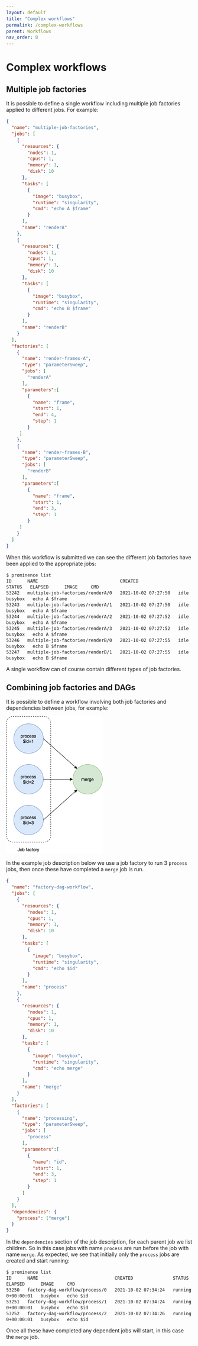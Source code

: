 ```yaml
---
layout: default
title: "Complex workflows"
permalink: /complex-workflows
parent: Workflows
nav_order: 8
---
```

# Complex workflows
## Multiple job factories
It is possible to define a single workflow including multiple job factories applied to different jobs. For example:
```json
{
  "name": "multiple-job-factories",
  "jobs": [
    {
      "resources": {
        "nodes": 1,
        "cpus": 1,
        "memory": 1,
        "disk": 10
      },
      "tasks": [
        {
          "image": "busybox",
          "runtime": "singularity",
          "cmd": "echo A $frame"
        }
      ],
      "name": "renderA"
    },
    {
      "resources": {
        "nodes": 1,
        "cpus": 1,
        "memory": 1,
        "disk": 10
      },
      "tasks": [
        {
          "image": "busybox",
          "runtime": "singularity",
          "cmd": "echo B $frame"
        }
      ],
      "name": "renderB"
    }
  ],
  "factories": [
    {
      "name": "render-frames-A",
      "type": "parameterSweep",
      "jobs": [
        "renderA"
      ],
      "parameters":[
        {
          "name": "frame",
          "start": 1,
          "end": 4,
          "step": 1
        }
     ]
    },
    {
      "name": "render-frames-B",
      "type": "parameterSweep",
      "jobs": [
        "renderB"
      ],
      "parameters":[
        {
          "name": "frame",
          "start": 1,
          "end": 3,
          "step": 1
        }
     ]
    }
  ]
}
```
When this workflow is submitted we can see the different job factories have been applied to the appropriate jobs:
```
$ prominence list
ID      NAME                               CREATED               STATUS   ELAPSED      IMAGE     CMD          
53242   multiple-job-factories/renderA/0   2021-10-02 07:27:50   idle                  busybox   echo A $frame
53243   multiple-job-factories/renderA/1   2021-10-02 07:27:50   idle                  busybox   echo A $frame
53244   multiple-job-factories/renderA/2   2021-10-02 07:27:52   idle                  busybox   echo A $frame
53245   multiple-job-factories/renderA/3   2021-10-02 07:27:52   idle                  busybox   echo A $frame
53246   multiple-job-factories/renderB/0   2021-10-02 07:27:55   idle                  busybox   echo B $frame
53247   multiple-job-factories/renderB/1   2021-10-02 07:27:55   idle                  busybox   echo B $frame
```

A single workflow can of course contain different types of job factories.

## Combining job factories and DAGs
It is possible to define a workflow involving both job factories and dependencies between jobs, for example:

![Job factory in a DAG](jobfactorydag.png)

In the example job description below we use a job factory to
run 3 `process` jobs, then once these have completed a `merge` job is run.
```json
{
  "name": "factory-dag-workflow",
  "jobs": [
    {
      "resources": {
        "nodes": 1,
        "cpus": 1,
        "memory": 1,
        "disk": 10
      },
      "tasks": [
        {
          "image": "busybox",
          "runtime": "singularity",
          "cmd": "echo $id"
        }
      ],
      "name": "process"
    },
    {
      "resources": {
        "nodes": 1,
        "cpus": 1,
        "memory": 1,
        "disk": 10
      },
      "tasks": [
        {
          "image": "busybox",
          "runtime": "singularity",
          "cmd": "echo merge"
        }
      ],
      "name": "merge"
    }
  ],
  "factories": [
    {
      "name": "processing",
      "type": "parameterSweep",
      "jobs": [
        "process"
      ],
      "parameters":[
        {
          "name": "id",
          "start": 1,
          "end": 3,
          "step": 1
        }
      ]
    }
  ],
  "dependencies": {
    "process": ["merge"]
  }
}
```
In the `dependencies` section of the job description, for each parent job we list children. So in this case jobs with name `process` are run before
the job with name `merge`. As expected, we see that initially only the `process` jobs are created and start running:
```
$ prominence list
ID      NAME                             CREATED               STATUS    ELAPSED      IMAGE     CMD     
53250   factory-dag-workflow/process/0   2021-10-02 07:34:24   running   0+00:00:01   busybox   echo $id
53251   factory-dag-workflow/process/1   2021-10-02 07:34:24   running   0+00:00:01   busybox   echo $id
53252   factory-dag-workflow/process/2   2021-10-02 07:34:26   running   0+00:00:01   busybox   echo $id
```
Once all these have completed any dependent jobs will start, in this case the `merge` job.
